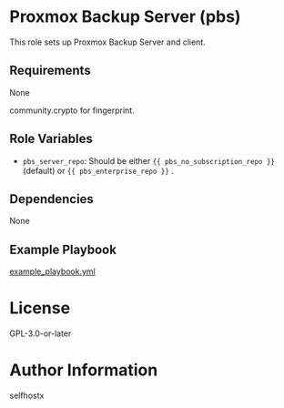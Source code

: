 Proxmox Backup Server (pbs)
===========================

This role sets up Proxmox Backup Server and client.


Requirements
------------

None

community.crypto for fingerprint.


Role Variables
--------------

* `pbs_server_repo`: Should be either `{{ pbs_no_subscription_repo }}` (default) or `{{ pbs_enterprise_repo }}` .

Dependencies
------------

None


Example Playbook
----------------

[example_playbook.yml](example_playbook.yml)


License
=======

GPL-3.0-or-later


Author Information
==================

selfhostx
